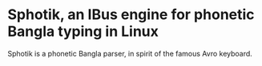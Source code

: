# Sphotik, an IBus engine for phonetic Bangla typing in Linux

Sphotik is a phonetic Bangla parser, in spirit of the famous Avro keyboard.
